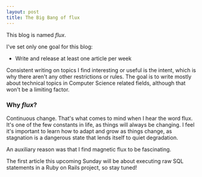 ```yaml
---
layout: post
title: The Big Bang of flux
---
```


This blog is named *flux*.

I've set only one goal for this blog:

* Write and release at least one article per week

Consistent writing on topics I find interesting or useful is the intent, which is why there aren't any other restrictions or rules. The goal is to write mostly about technical topics in Computer Science related fields, although that won't be a limiting factor.

### Why *flux*?

Continuous change. That's what comes to mind when I hear the word flux. It's one of the few constants in life, as things will always be changing. I feel it's important to learn how to adapt and grow as things change, as stagnation is a dangerous state that lends itself to quiet degradation.

An auxiliary reason was that I find magnetic flux to be fascinating.

The first article this upcoming Sunday will be about executing raw SQL statements in a Ruby on Rails project, so stay tuned!
